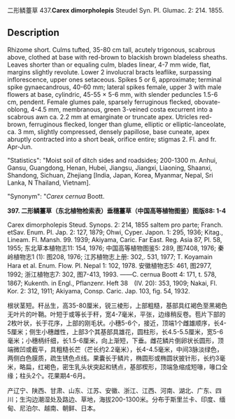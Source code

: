 二形鳞薹草
437.**Carex dimorpholepis** Steudel Syn. Pl. Glumac. 2: 214. 1855.

## Description
Rhizome short. Culms tufted, 35-80 cm tall, acutely trigonous, scabrous above, clothed at base with red-brown to blackish brown bladeless sheaths. Leaves shorter than or equaling culm, blades linear, 4-7 mm wide, flat, margins slightly revolute. Lower 2 involucral bracts leaflike, surpassing inflorescence, upper ones setaceous. Spikes 5 or 6, approximate; terminal spike gynaecandrous, 40-60 mm; lateral spikes female, upper 3 with male flowers at base, cylindric, 45-55 × 5-6 mm, with slender peduncles 1.5-6 cm, pendent. Female glumes pale, sparsely ferruginous flecked, obovate-oblong, 4-4.5 mm, membranous, green 3-veined costa excurrent into a scabrous awn ca. 2.2 mm at emarginate or truncate apex. Utricles red-brown, ferruginous flecked, longer than glume, elliptic or elliptic-lanceolate, ca. 3 mm, slightly compressed, densely papillose, base cuneate, apex abruptly contracted into a short beak, orifice entire; stigmas 2. Fl. and fr. Apr-Jun.

  "Statistics": "Moist soil of ditch sides and roadsides; 200-1300 m. Anhui, Gansu, Guangdong, Henan, Hubei, Jiangsu, Jiangxi, Liaoning, Shaanxi, Shandong, Sichuan, Zhejiang [India, Japan, Korea, Myanmar, Nepal, Sri Lanka, N Thailand, Vietnam].

  "Synonym": "*Carex cernua* Boott.

**397. 二形鳞薹草（东北植物检索表）垂穗薹草（中国高等植物图鉴）图版88: 1-4**

Carex dimorpholepis Steud. Synops. 2: 214, 1855 saltem pro parte; Franch. etSav. Enum. Pl. Jap. 2: 127, 1879; Ohwi, Cyper. Japon. 1: 295, 1936; Kitag., Lineam. Fl. Mansh. 99. 1939; Akiyama, Caric. Far East. Reg. Asia 87, Pl. 58, 1955; 东北草本植物志11: 154, 1976; 中国高等植物图鉴5: 289, 图7408, 1976; 秦岭植物志1 (1): 图208, 1976; 江苏植物志上册: 302,. 531, 1977; T. Koyamain Hara et al. Enum. Flow. Pl. Nepal 1: 102, 1978. 安徽植物志5: 461, 图2977, 1992; 浙江植物志7: 302, 图7-413, 1993. ——C. cernua Boott 4: 171, t. 578, 1867; Kukenth. in Engl., Pflanzenr. Heft 38　(IV. 20): 353, 1909; Nakai, Fl. Kor. 2: 312, 1911; Akiyama, Consp. Caric. Jap. 103, fig. 54, 1932.

根状茎短。秆丛生，高35-80厘米，锐三棱形，上部粗糙，基部具红褐色至黑褐色无叶片的叶鞘。叶短于或等长于秆，宽4-7毫米，平张，边缘稍反卷。苞片下部的2枚叶状，长于花序，上部的刚毛状。小穗5-6个，接近，顶端1个雌雄顺序，长4-5厘米；侧生小穗雌性，上部3个其基部具雄花，圆柱形，长4.5-5.5厘米，宽5-6毫米；小穗柄纤细，长1.5-6厘米，向上渐短，下垂。雌花鳞片倒卵状长圆形，顶端微凹或截平，具粗糙长芒（芒长约2.2毫米），长4-4.5毫米，中间3脉淡绿色，两侧白色膜质，疏生锈色点线。果囊长于鳞片，椭圆形或椭圆状披针形，长约3毫米，略扁，红褐色，密生乳头状突起和锈点，基部楔形，顶端急缩成短喙，喙口全缘；柱头2个。花果期4-6月。

产辽宁、陕西、甘肃、山东、江苏、安徽、浙江、江西、河南、湖北、广东、四川；生沟边潮湿处及路边、草地，海拔200-1300米。分布于斯里兰卡、印度、缅甸、尼泊尔、越南、朝鲜、日本。
